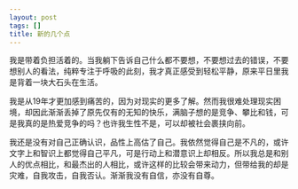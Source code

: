 ```yaml
---
layout: post
tags: []
title: 新的几个点
---
```


我是带着负担活着的。当我躺下告诉自己什么都不要想，不要想过去的错误，不要想别人的看法，纯粹专注于呼吸的此刻，我才真正感受到轻松平静，原来平日里我是背着一块大石头在生活。

我是从19年才更加感到痛苦的，因为对现实的更多了解。然而我很难处理现实困境，却因此渐渐丢掉了原先仅有的无知的快乐，满脑子想的是竞争、攀比和钱，可是我真的是热爱竞争的吗？也许我生性不是，可以却被社会裹挟向前。

我还是没有对自己正确认识，品性上高估了自己。我依然觉得自己是不凡的，或许文字上和智识上都觉得自己平凡，可是行动上和潜意识上却相反。所以我总是和别人的优点相比，和最杰出的人相比，或许这样的比较会带来动力，但带给我的却是灾难，自我攻击，自我否认。渐渐我没有自信，亦没有自尊。



